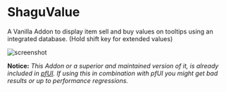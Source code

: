 # ShaguValue
A Vanilla Addon to display item sell and buy values on tooltips using an integrated database. (Hold shift key for extended values)

![screenshot](https://i.imgur.com/PxyRsxJ.png)

**Notice:**
*This Addon or a superior and maintained version of it, is already included in [pfUI](https://github.com/shagu.pfUI). If using this in combination with pfUI you might get bad results or up to performance regressions.*
